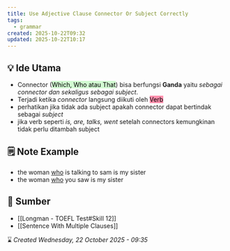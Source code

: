 ```yaml
---
title: Use Adjective Clause Connector Or Subject Correctly
tags:
  - grammar
created: 2025-10-22T09:32
updated: 2025-10-22T10:17
---
```

## 💡 Ide Utama
- Connector (<mark style="background: #BBFABBA6;">Which, Who atau That</mark>) bisa berfungsi **Ganda** yaitu *sebagai connector dan sekaligus sebagai subject*.
- Terjadi ketika *connector* langsung diikuti oleh  <mark style="background: #FF5582A6;">Verb</mark>
- perhatikan jika tidak ada subject apakah connector dapat bertindak sebagai *subject*
- jika verb seperti *is, are, talks, went* setelah connectors kemungkinan tidak perlu ditambah subject
## 🗒️ Note Example
-  the woman <u>who</u> is talking to sam is my sister
- the woman <u>who</u> you saw is my sister  


## 🔗 Sumber
- [[Longman - TOEFL Test#Skill 12]]
- [[Sentence With Multiple Clauses]]


⌛ *Created Wednesday, 22 October 2025 - 09:35*
